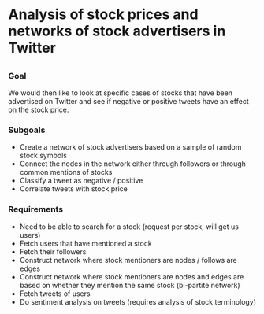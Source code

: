 # Analysis of stock prices and networks of stock advertisers in Twitter
##



### Goal
We would then like to look at specific cases of stocks that have been advertised on Twitter and see if negative or positive tweets have an effect on the stock price.

### Subgoals
* Create a network of stock advertisers based on a sample of random stock symbols
* Connect the nodes in the network either through followers or through common mentions of stocks
* Classify a tweet as negative / positive
* Correlate tweets with stock price

### Requirements
* Need to be able to search for a stock (request per stock, will get us users)
* Fetch users that have mentioned a stock
* Fetch their followers
* Construct network where stock mentioners are nodes / follows are edges
* Construct network where stock mentioners are nodes and edges are based on whether they mention the same stock (bi-partite network)
* Fetch tweets of users
* Do sentiment analysis on tweets (requires analysis of stock terminology)